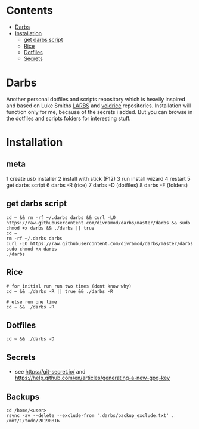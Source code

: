 # Contents
  - [Darbs](#Darbs)
  - [Installation](#Installation)
    - [get darbs script](#get-darbs-script)
    - [Rice](#rice)
    - [Dotfiles](#dotfiles)
    - [Secrets](#secrets)

# Darbs
Another personal dotfiles and scripts repository which is heavily inspired and based on Luke Smiths [LARBS](https://github.com/LukeSmithxyz/LARBS) and [voidrice](https://github.com/LukeSmithxyz/voidrice) repositories. Installation will function only for me, because of the secrets i added. But you can browse in the dotfiles and scripts folders for interesting stuff.

# Installation

## meta
1 create usb installer
2 install with stick (F12)
3 run install wizard
4 restart
5 get darbs script
6 darbs -R (rice)
7 darbs -D (dotfiles)
8 darbs -F (folders)

## get darbs script
```
cd ~ && rm -rf ~/.darbs darbs && curl -LO https://raw.githubusercontent.com/divramod/darbs/master/darbs && sudo chmod +x darbs && ./darbs || true
cd ~
rm -rf ~/.darbs darbs
curl -LO https://raw.githubusercontent.com/divramod/darbs/master/darbs
sudo chmod +x darbs
./darbs
```

## Rice
```
# for initial run run two times (dont know why)
cd ~ && ./darbs -R || true && ./darbs -R

# else run one time
cd ~ && ./darbs -R
```

## Dotfiles
```
cd ~ && ./darbs -D
```

## Secrets
* see https://git-secret.io/ and https://help.github.com/en/articles/generating-a-new-gpg-key

## Backups
```
cd /home/<user>
rsync -av --delete --exclude-from '.darbs/backup_exclude.txt' . /mnt/1/todo/20190816
```

